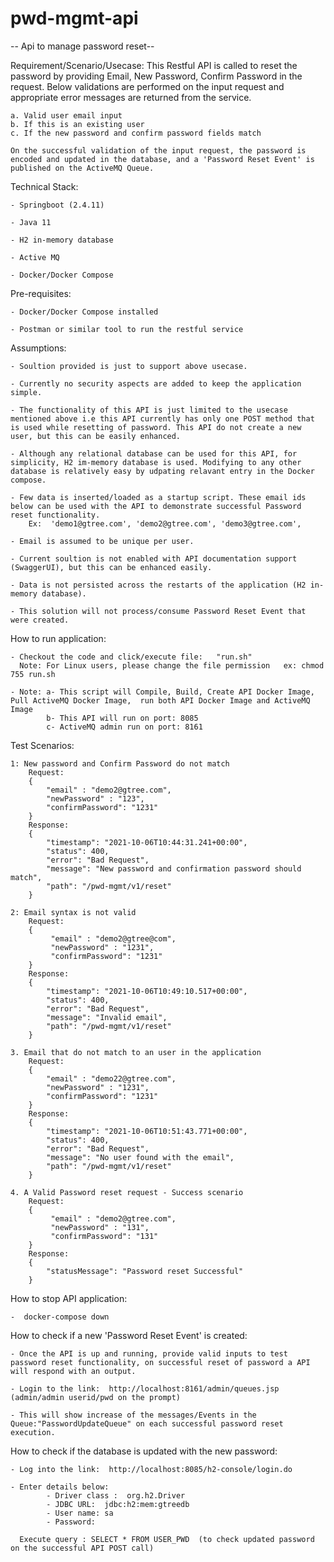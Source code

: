 # pwd-mgmt-api
-- Api to manage password reset--

Requirement/Scenario/Usecase:
This Restful API is called to reset the password by providing Email, New Password, Confirm Password in the request. Below validations are performed on the input request and appropriate error messages are returned from the service.

	a. Valid user email input
	b. If this is an existing user
	c. If the new password and confirm password fields match
	
	On the successful validation of the input request, the password is encoded and updated in the database, and a 'Password Reset Event' is published on the ActiveMQ Queue.


Technical Stack:

	- Springboot (2.4.11)
	
	- Java 11
	
	- H2 in-memory database
	
	- Active MQ
	
	- Docker/Docker Compose

	
Pre-requisites:

	- Docker/Docker Compose installed
	
	- Postman or similar tool to run the restful service
	
	
Assumptions:

	- Soultion provided is just to support above usecase.

	- Currently no security aspects are added to keep the application simple.

	- The functionality of this API is just limited to the usecase mentioned above i.e this API currently has only one POST method that is used while resetting of password. This API do not create a new user, but this can be easily enhanced.

	- Although any relational database can be used for this API, for simplicity, H2 im-memory database is used. Modifying to any other database is relatively easy by udpating relavant entry in the Docker compose.

	- Few data is inserted/loaded as a startup script. These email ids below can be used with the API to demonstrate successful Password reset functionality.
	    Ex:  'demo1@gtree.com', 'demo2@gtree.com', 'demo3@gtree.com',  

	- Email is assumed to be unique per user.

	- Current soultion is not enabled with API documentation support (SwaggerUI), but this can be enhanced easily. 

	- Data is not persisted across the restarts of the application (H2 in-memory database).

	- This solution will not process/consume Password Reset Event that were created.


How to run application:

	- Checkout the code and click/execute file:   "run.sh" 	
	  Note: For Linux users, please change the file permission   ex: chmod 755 run.sh 
	
	- Note: a- This script will Compile, Build, Create API Docker Image, Pull ActiveMQ Docker Image,  run both API Docker Image and ActiveMQ Image
			b- This API will run on port: 8085
			c- ActiveMQ admin run on port: 8161


Test Scenarios:

	1: New password and Confirm Password do not match
		Request:
	    {
			"email" : "demo2@gtree.com",
			"newPassword" : "123",
			"confirmPassword": "1231"
		}
		Response:
		{
			"timestamp": "2021-10-06T10:44:31.241+00:00",
			"status": 400,
			"error": "Bad Request",
			"message": "New password and confirmation password should match",
			"path": "/pwd-mgmt/v1/reset"
		}

	2: Email syntax is not valid
		Request:
		{
			 "email" : "demo2@gtree@com",
			 "newPassword" : "1231",
			 "confirmPassword": "1231"
		}
		Response:
		{
			"timestamp": "2021-10-06T10:49:10.517+00:00",
			"status": 400,
			"error": "Bad Request",
			"message": "Invalid email",
			"path": "/pwd-mgmt/v1/reset"
		}
		
	3. Email that do not match to an user in the application
		Request:
		{
			"email" : "demo22@gtree.com",
			"newPassword" : "1231",
			"confirmPassword": "1231"
		}
		Response:
		{
			"timestamp": "2021-10-06T10:51:43.771+00:00",
			"status": 400,
			"error": "Bad Request",
			"message": "No user found with the email",
			"path": "/pwd-mgmt/v1/reset"
		}

    4. A Valid Password reset request - Success scenario
		Request:
		{
			 "email" : "demo2@gtree.com",
			 "newPassword" : "131",
			 "confirmPassword": "131"
		}		
		Response:
		{
			"statusMessage": "Password reset Successful"
		}
	
How to stop API application:

	-  docker-compose down
   
   
How to check if a new 'Password Reset Event' is created:

	- Once the API is up and running, provide valid inputs to test password reset functionality, on successful reset of password a API will respond with an output.
	
	- Login to the link:  http://localhost:8161/admin/queues.jsp  (admin/admin userid/pwd on the prompt)
	
	- This will show increase of the messages/Events in the Queue:"PasswordUpdateQueue" on each successful password reset execution.


How to check if the database is updated with the new password: 

	- Log into the link:  http://localhost:8085/h2-console/login.do
	
	- Enter details below:
			- Driver class :  org.h2.Driver
			- JDBC URL:  jdbc:h2:mem:gtreedb
			- User name: sa
			- Password:
			
	  Execute query : SELECT * FROM USER_PWD  (to check updated password on the successful API POST call)
 